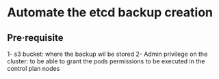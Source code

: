 # Automate the etcd backup creation

## Pre·requisite
1- s3 bucket:  where the backup wil be stored
2- Admin privilege on the cluster:  to be able to grant the pods permissions to be  executed in the control plan nodes
